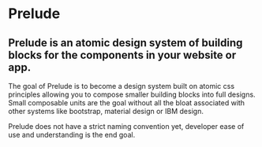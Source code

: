 # Prelude

## Prelude is an atomic design system of building blocks for the components in your website or app. 

The goal of Prelude is to become a design system built on atomic css principles allowing you to compose smaller building blocks into full designs. Small composable units are the goal without all the bloat associated with other systems like bootstrap, material design or IBM design.

Prelude does not have a strict naming convention yet, developer ease of use and understanding is the end goal.
